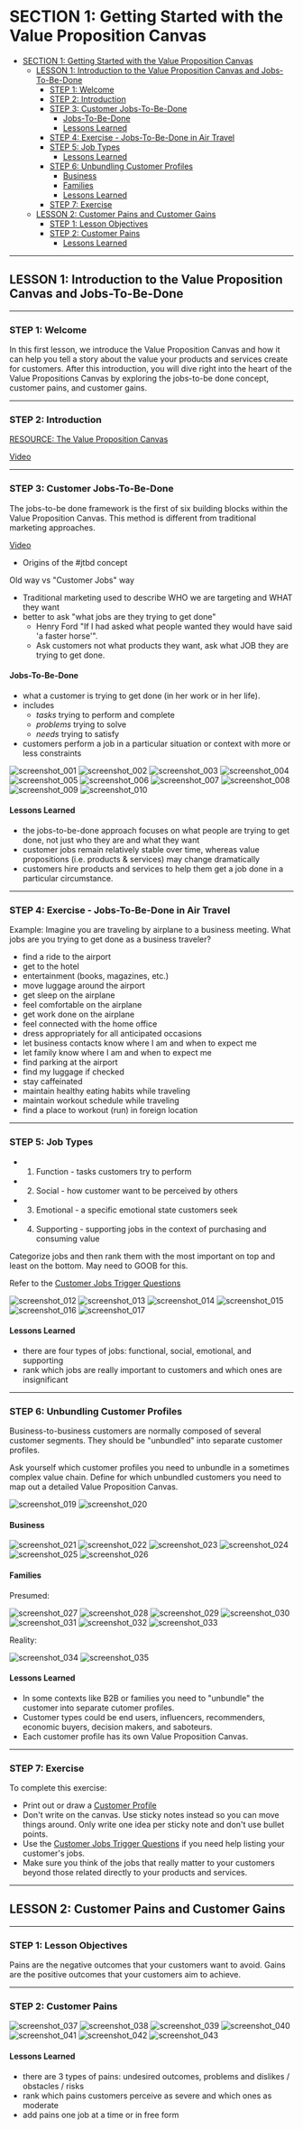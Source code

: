 # SECTION 1: Getting Started with the Value Proposition Canvas
- [SECTION 1: Getting Started with the Value Proposition Canvas](#section-1-getting-started-with-the-value-proposition-canvas)
  - [LESSON 1: Introduction to the Value Proposition Canvas and Jobs-To-Be-Done](#lesson-1-introduction-to-the-value-proposition-canvas-and-jobs-to-be-done)
    - [STEP 1: Welcome](#step-1-welcome)
    - [STEP 2: Introduction](#step-2-introduction)
    - [STEP 3: Customer Jobs-To-Be-Done](#step-3-customer-jobs-to-be-done)
      - [Jobs-To-Be-Done](#jobs-to-be-done)
      - [Lessons Learned](#lessons-learned)
    - [STEP 4: Exercise - Jobs-To-Be-Done in Air Travel](#step-4-exercise---jobs-to-be-done-in-air-travel)
    - [STEP 5: Job Types](#step-5-job-types)
      - [Lessons Learned](#lessons-learned-1)
    - [STEP 6: Unbundling Customer Profiles](#step-6-unbundling-customer-profiles)
      - [Business](#business)
      - [Families](#families)
      - [Lessons Learned](#lessons-learned-2)
    - [STEP 7: Exercise](#step-7-exercise)
  - [LESSON 2: Customer Pains and Customer Gains](#lesson-2-customer-pains-and-customer-gains)
    - [STEP 1: Lesson Objectives](#step-1-lesson-objectives)
    - [STEP 2: Customer Pains](#step-2-customer-pains)
      - [Lessons Learned](#lessons-learned-3)

___
## LESSON 1: Introduction to the Value Proposition Canvas and Jobs-To-Be-Done

___
### STEP 1: Welcome

In this first lesson, we introduce the Value Proposition Canvas and how it can help you tell a story about the value your products and services create for customers. After this introduction, you will dive right into the heart of the Value Propositions Canvas by exploring the jobs-to-be done concept, customer pains, and customer gains. 

___
### STEP 2: Introduction  

[RESOURCE: The Value Proposition Canvas](/resources/canvases-and-main-tools/the-value-proposition-canvas.pdf)

[Video](https://platform.strategyzer.com/training/courses/mastering-value-propositions/1/1/2)

___
### STEP 3: Customer Jobs-To-Be-Done

The jobs-to-be done framework is the first of six building blocks within the Value Proposition Canvas. This method is different from traditional marketing approaches.

[Video](https://platform.strategyzer.com/training/courses/mastering-value-propositions/1/1/3)

- Origins of the #jtbd concept

Old way vs "Customer Jobs" way
- Traditional marketing used to describe WHO we are targeting and WHAT they want
- better to ask "what jobs are they trying to get done"
  - Henry Ford "If I had asked what people wanted they would have said 'a faster horse'".
  - Ask customers not what products they want, ask what JOB they are trying to get done.

#### Jobs-To-Be-Done
- what a customer is trying to get done (in her work or in her life). 
- includes
  - _tasks_ trying to perform and complete
  - _problems_ trying to solve
  - _needs_ trying to satisfy
- customers perform a job in a particular situation or context with more or less constraints

![screenshot_001](../assets/screenshot_001.png)
![screenshot_002](../assets/screenshot_002.png)
![screenshot_003](../assets/screenshot_003.png)
![screenshot_004](../assets/screenshot_004.png)
![screenshot_005](../assets/screenshot_005.png)
![screenshot_006](../assets/screenshot_006.png)
![screenshot_007](../assets/screenshot_007.png)
![screenshot_008](../assets/screenshot_008.png)
![screenshot_009](../assets/screenshot_009.png)
![screenshot_010](../assets/screenshot_010.png)

#### Lessons Learned
- the jobs-to-be-done approach focuses on what people are trying to get done, not just who they are and what they want
- customer jobs remain relatively stable over time, whereas value propositions (i.e. products & services) may change dramatically
- customers hire products and services to help them get a job done in a particular circumstance.

___
### STEP 4: Exercise - Jobs-To-Be-Done in Air Travel
Example: Imagine you are traveling by airplane to a business meeting. What jobs are you trying to get done as a business traveler?

- find a ride to the airport
- get to the hotel
- entertainment (books, magazines, etc.)
- move luggage around the airport
- get sleep on the airplane
- feel comfortable on the airplane
- get work done on the airplane
- feel connected with the home office
- dress appropriately for all anticipated occasions
- let business contacts know where I am and when to expect me
- let family know where I am and when to expect me
- find parking at the airport
- find my luggage if checked
- stay caffeinated
- maintain healthy eating habits while traveling
- maintain workout schedule while traveling
- find a place to workout (run) in foreign location


___
### STEP 5: Job Types
- 1) Function - tasks customers try to perform
- 2) Social - how customer want to be perceived by others
- 3) Emotional - a specific emotional state customers seek
- 4) Supporting - supporting jobs in the context of purchasing and consuming value

Categorize jobs and then rank them with the most important on top and least on the bottom. May need to GOOB for this.

Refer to the [Customer Jobs Trigger Questions](../resources/value-proposition-supporting-tools/customer-gains-trigger-questions.pdf)

![screenshot_012](../assets/screenshot_012.png)
![screenshot_013](../assets/screenshot_013.png)
![screenshot_014](../assets/screenshot_014.png)
![screenshot_015](../assets/screenshot_015.png)
![screenshot_016](../assets/screenshot_016.png)
![screenshot_017](../assets/screenshot_017.png)

#### Lessons Learned
- there are four types of jobs: functional, social, emotional, and supporting
- rank which jobs are really important to customers and which ones are insignificant

___
### STEP 6: Unbundling Customer Profiles

Business-to-business customers are normally composed of several customer segments. They should be "unbundled" into separate customer profiles.

Ask yourself which customer profiles you need to unbundle in a sometimes complex value chain. Define for which unbundled customers you need to map out a detailed Value Proposition Canvas.

![screenshot_019](../assets/screenshot_019.png)
![screenshot_020](../assets/screenshot_020.png)

#### Business
![screenshot_021](../assets/screenshot_021.png)
![screenshot_022](../assets/screenshot_022.png)
![screenshot_023](../assets/screenshot_023.png)
![screenshot_024](../assets/screenshot_024.png)
![screenshot_025](../assets/screenshot_025.png)
![screenshot_026](../assets/screenshot_026.png)

#### Families
Presumed:

![screenshot_027](../assets/screenshot_027.png)
![screenshot_028](../assets/screenshot_028.png)
![screenshot_029](../assets/screenshot_029.png)
![screenshot_030](../assets/screenshot_030.png)
![screenshot_031](../assets/screenshot_031.png)
![screenshot_032](../assets/screenshot_032.png)
![screenshot_033](../assets/screenshot_033.png)

Reality:

![screenshot_034](../assets/screenshot_034.png)
![screenshot_035](../assets/screenshot_035.png)

#### Lessons Learned
- In some contexts like B2B or families you need to "unbundle" the customer into separate cutomer profiles.
- Customer types could be end users, influencers, recommenders, economic buyers, decision makers, and saboteurs.
- Each customer profile has its own Value Proposition Canvas.

___
### STEP 7: Exercise
  
To complete this exercise:

- Print out or draw a [Customer Profile](../../resources/value-proposition-supporting-tools/the-customer-profile.pdf)
- Don't write on the canvas. Use sticky notes instead so you can move things around. Only write one idea per sticky note and don't use bullet points.
- Use the [Customer Jobs Trigger Questions](../../resources/value-proposition-supporting-tools/customer-gains-trigger-questions.pdf) if you need help listing your customer's jobs.
- Make sure you think of the jobs that really matter to your customers beyond those related directly to your products and services.

___
## LESSON 2: Customer Pains and Customer Gains  

___
### STEP 1: Lesson Objectives  
Pains are the negative outcomes that your customers want to avoid. Gains are the positive outcomes that your customers aim to achieve.  

___
### STEP 2: Customer Pains  

![screenshot_037](../assets/screenshot_037.png)
![screenshot_038](../assets/screenshot_038.png)
![screenshot_039](../assets/screenshot_039.png)
![screenshot_040](../assets/screenshot_040.png)
![screenshot_041](../assets/screenshot_041.png)
![screenshot_042](../assets/screenshot_042.png)
![screenshot_043](../assets/screenshot_043.png)

#### Lessons Learned  
- there are 3 types of pains: undesired outcomes, problems and dislikes / obstacles / risks
- rank which pains customers perceive as severe and which ones as moderate
- add pains one job at a time or in free form


